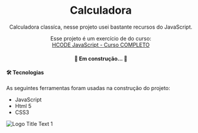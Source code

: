 <h1 align="center">
    Calculadora
</h1>

<p align="center">Calculadora classíca, nesse projeto usei bastante recursos do JavaScript.</p>
<p align="center">Esse projeto é um exercício de do curso:
<br/>
<a href="https://www.udemy.com/course/javascript-curso-completo/" target="_blank">HCODE JavaScript - Curso COMPLETO</a>
 </p>

 <h4 align="center"> 
	🚧  Em construção...  🚧
</h4>

 <h4> 
	🛠 Tecnologias
</h4>
As seguintes ferramentas foram usadas na construção do projeto:

- JavaScript
- Html 5
- CSS3



![](https://camo.githubusercontent.com/c828120bbe62719c6e1bc21cd1e66f9eb0304e46/68747470733a2f2f666972656261736573746f726167652e676f6f676c65617069732e636f6d2f76302f622f68636f64652d636f6d2d62722e61707073706f742e636f6d2f6f2f63616c63756c61646f72612d68636f64652e6a70673f616c743d6d6564696126746f6b656e3d35343036616133662d623936352d343031632d396234652d363534363039633738623333 "Logo Title Text 1")
